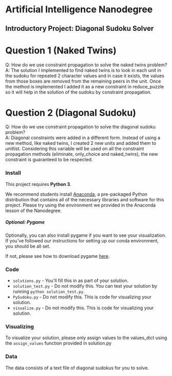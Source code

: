 # Artificial Intelligence Nanodegree
## Introductory Project: Diagonal Sudoku Solver

# Question 1 (Naked Twins)
Q: How do we use constraint propagation to solve the naked twins problem?  
A: The solution I implemented to find naked twins is to look in each unit in the sudoku
for repeated 2 character values and in case it exists, the values from those boxes are
removed from the remaining peers in the unit. Once the method is implemented I added
it as a new constraint in reduce_puzzle so it will help in the solution of the sudoku
by constraint propagation.

# Question 2 (Diagonal Sudoku)
Q: How do we use constraint propagation to solve the diagonal sudoku problem?  
A: Diagonal constraints were added in a different form. Instead of using a new method,
like naked twins, I created 2 new units and added them to unitlist.
Considering this variable will be used on all the constraint propagation methods
(eliminate, only_choice and naked_twins), the new constraint is guaranteed to be
respected.


### Install

This project requires **Python 3**.

We recommend students install [Anaconda](https://www.continuum.io/downloads), a pre-packaged Python distribution that contains all of the necessary libraries and software for this project.
Please try using the environment we provided in the Anaconda lesson of the Nanodegree.

##### Optional: Pygame

Optionally, you can also install pygame if you want to see your visualization. If you've followed our instructions for setting up our conda environment, you should be all set.

If not, please see how to download pygame [here](http://www.pygame.org/download.shtml).

### Code

* `solutions.py` - You'll fill this in as part of your solution.
* `solution_test.py` - Do not modify this. You can test your solution by running `python solution_test.py`.
* `PySudoku.py` - Do not modify this. This is code for visualizing your solution.
* `visualize.py` - Do not modify this. This is code for visualizing your solution.

### Visualizing

To visualize your solution, please only assign values to the values_dict using the ```assign_values``` function provided in solution.py

### Data

The data consists of a text file of diagonal sudokus for you to solve.
